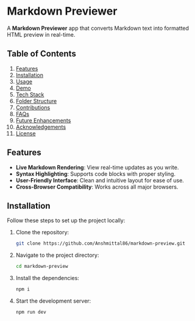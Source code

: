 # Markdown Previewer

A **Markdown Previewer** app that converts Markdown text into formatted HTML preview in real-time.

## Table of Contents
1. [Features](#features)  
2. [Installation](#installation)  
3. [Usage](#usage)  
4. [Demo](#demo)  
5. [Tech Stack](#tech-stack)  
6. [Folder Structure](#folder-structure)  
7. [Contributions](#contributions)  
8. [FAQs](#faqs)  
9. [Future Enhancements](#future-enhancements)  
10. [Acknowledgements](#acknowledgements)  
11. [License](#license)

## Features
- **Live Markdown Rendering**: View real-time updates as you write.
- **Syntax Highlighting**: Supports code blocks with proper styling.
- **User-Friendly Interface**: Clean and intuitive layout for ease of use.
- **Cross-Browser Compatibility**: Works across all major browsers.

## Installation

Follow these steps to set up the project locally:

1. Clone the repository:
   ```bash
   git clone https://github.com/Anshmittal86/markdown-preview.git

2. Navigate to the project directory:
   ```bash
   cd markdown-preview


3. Install the dependencies:
   ```bash
   npm i


4. Start the development server:
   ```bash
   npm run dev